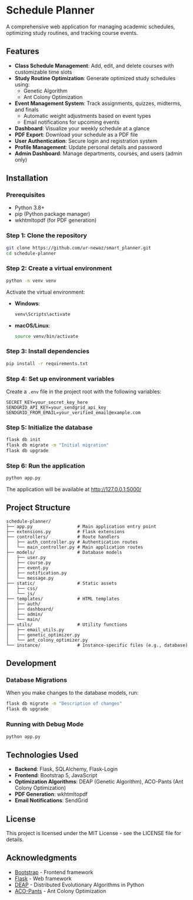 # Schedule Planner

A comprehensive web application for managing academic schedules, optimizing study routines, and tracking course events.

## Features

- **Class Schedule Management**: Add, edit, and delete courses with customizable time slots
- **Study Routine Optimization**: Generate optimized study schedules using:
  - Genetic Algorithm
  - Ant Colony Optimization
- **Event Management System**: Track assignments, quizzes, midterms, and finals
  - Automatic weight adjustments based on event types
  - Email notifications for upcoming events
- **Dashboard**: Visualize your weekly schedule at a glance
- **PDF Export**: Download your schedule as a PDF file
- **User Authentication**: Secure login and registration system
- **Profile Management**: Update personal details and password
- **Admin Dashboard**: Manage departments, courses, and users (admin only)

## Installation

### Prerequisites

- Python 3.8+
- pip (Python package manager)
- wkhtmltopdf (for PDF generation)

### Step 1: Clone the repository

```bash
git clone https://github.com/ur-newaz/smart_planner.git
cd schedule-planner
```

### Step 2: Create a virtual environment

```bash
python -m venv venv
```

Activate the virtual environment:

- **Windows**:
  ```bash
  venv\Scripts\activate
  ```
- **macOS/Linux**:
  ```bash
  source venv/bin/activate
  ```

### Step 3: Install dependencies

```bash
pip install -r requirements.txt
```

### Step 4: Set up environment variables

Create a `.env` file in the project root with the following variables:

```
SECRET_KEY=your_secret_key_here
SENDGRID_API_KEY=your_sendgrid_api_key
SENDGRID_FROM_EMAIL=your_verified_email@example.com
```

### Step 5: Initialize the database

```bash
flask db init
flask db migrate -m "Initial migration"
flask db upgrade
```

### Step 6: Run the application

```bash
python app.py
```

The application will be available at http://127.0.0.1:5000/

## Project Structure

```
schedule-planner/
├── app.py                 # Main application entry point
├── extensions.py          # Flask extensions
├── controllers/           # Route handlers
│   ├── auth_controller.py # Authentication routes
│   └── main_controller.py # Main application routes
├── models/                # Database models
│   ├── user.py
│   ├── course.py
│   ├── event.py
│   ├── notification.py
│   └── message.py
├── static/                # Static assets
│   ├── css/
│   └── js/
├── templates/             # HTML templates
│   ├── auth/
│   ├── dashboard/
│   ├── admin/
│   └── main/
├── utils/                 # Utility functions
│   ├── email_utils.py
│   ├── genetic_optimizer.py
│   └── ant_colony_optimizer.py
└── instance/              # Instance-specific files (e.g., database)
```

## Development

### Database Migrations

When you make changes to the database models, run:

```bash
flask db migrate -m "Description of changes"
flask db upgrade
```

### Running with Debug Mode

```bash
python app.py
```

## Technologies Used

- **Backend**: Flask, SQLAlchemy, Flask-Login
- **Frontend**: Bootstrap 5, JavaScript
- **Optimization Algorithms**: DEAP (Genetic Algorithm), ACO-Pants (Ant Colony Optimization)
- **PDF Generation**: wkhtmltopdf
- **Email Notifications**: SendGrid

## License

This project is licensed under the MIT License - see the LICENSE file for details.

## Acknowledgments

- [Bootstrap](https://getbootstrap.com/) - Frontend framework
- [Flask](https://flask.palletsprojects.com/) - Web framework
- [DEAP](https://github.com/DEAP/deap) - Distributed Evolutionary Algorithms in Python
- [ACO-Pants](https://github.com/rhgrant10/pants) - Ant Colony Optimization 
